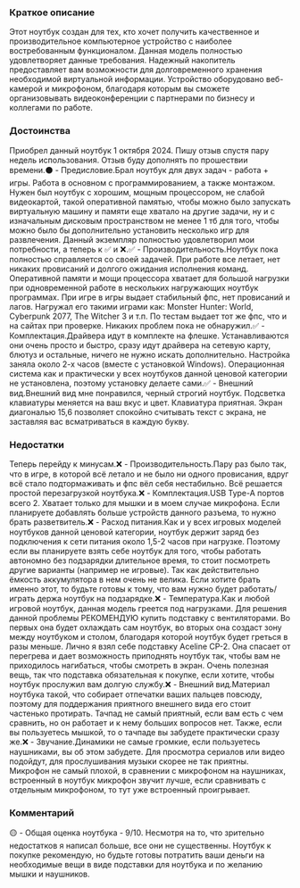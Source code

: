 ### **Краткое описание**
Этот ноутбук создан для тех, кто хочет получить качественное и производительное компьютерное устройство с наиболее востребованным функционалом. Данная модель полностью удовлетворяет данные требования. Надежный накопитель предоставляет вам возможности для долговременного хранения необходимой виртуальной информации. Устройство оборудовано веб-камерой и микрофоном, благодаря которым вы сможете организовывать видеоконференции с партнерами по бизнесу и коллегами по работе.

### **Достоинства**
Приобрел данный ноутбук 1 октября 2024. Пишу отзыв спустя пару недель использования. Отзыв буду дополнять по прошествии времени.⚫ - Предисловие.Брал ноутбук для двух задач - работа + игры. Работа в основном с программированием, а также монтажом. Нужен был ноутбук с хорошим, мощным процессором, не слабой видеокартой, такой оперативной памятью, чтобы можно было запускать виртуальную машину и памяти еще хватало на другие задачи, ну и с изначальным дисковым пространством не менее 1 тб для того, чтобы можно было бы дополнительно установить несколько игр для развлечения. Данный экземпляр полностью удовлетворил мои потребности, а теперь к ✅ и ❌.✅ - Производительность.Ноутбук пока полностью справляется со своей задачей. При работе все летает, нет никаких провисаний и долгого ожидания исполнения команд. Оперативной памяти и мощи процессора хватает для большой нагрузки при одновременной работе в нескольких нагружающих ноутбук программах. При игре в игры выдает стабильный фпс, нет провисаний и лагов. Нагружал его такими играми как: Monster Hunter: World, Cyberpunk 2077, The Witсher 3 и т.п. По тестам выдает тот же фпс, что и на сайтах при проверке. Никаких проблем пока не обнаружил.✅ - Комплектация.Драйвера идут в комплекте на флешке. Устанавливаются они очень просто и быстро, сразу идут драйвера на сетевую карту, блютуз и остальные, ничего не нужно искать дополнительно. Настройка заняла около 2-х часов (вместе с установкой Windows). Операционная система как и практически у всех ноутбуков данной ценовой категории не установлена, поэтому установку делаете сами.✅ - Внешний вид.Внешний вид мне понравился, черный строгий ноутбук. Подсветка клавиатуры меняется на ваш вкус и цвет. Клавиатура приятная. Экран диагональю 15,6 позволяет спокойно считывать текст с экрана, не заставляя вас всматриваться в каждую букву.

### **Недостатки**
Теперь перейду к минусам.❌ - Производительность.Пару раз было так, что в игре, в которой всё летало и не было ни одного провисания, вдруг всё стало подтормаживать и фпс вёл себя нестабильно. Всё решается простой перезагрузкой ноутбука.❌ - Комплектация.USB Type-A портов всего 2. Хватает только для мышки и в моем случае микрофона. Если планируете добавлять больше устройств данного разъема, то нужно брать разветвитель.❌ - Расход питания.Как и у всех игровых моделей ноутбуков данной ценовой категории, ноутбук держит заряд без подключения к сети питания около 1,5-2 часов при нагрузке. Поэтому если вы планируете взять себе ноутбук для того, чтобы работать автономно без подзарядки длительное время, то стоит посмотреть другие варианты (например не игровые). Так как действительно ёмкость аккумулятора в нем очень не велика. Если хотите брать именно этот, то будьте готовы к тому, что вам нужно будет работать/играть держа ноутбук на подзарядке.❌ - Температура.Как и любой игровой ноутбук, данная модель греется под нагрузками. Для решения данной проблемы РЕКОМЕНДУЮ купить подставку с вентиляторами. Во первых она будет охлаждать сам ноутбук, во вторых она создаст зону между ноутбуком и столом, благодаря которой ноутбук будет греться в разы меньше. Лично я взял себе подставку Aceline CP-2. Она спасает от перегрева и дает возможность приподнять ноутбук так, чтобы вам не приходилось нагибаться, чтобы смотреть в экран. Очень полезная вещь, так что подставка обязательная к покупке, если хотите, чтобы ноутбук прослужил вам долгую службу.❌ - Внешний вид.Материал ноутбука такой, что собирает отпечатки ваших пальцев повсюду, поэтому для поддержания приятного внешнего вида его стоит частенько протирать. Тачпад не самый приятный, если вам есть с чем сравнить, но он работает и к нему больших вопросов нет. Также, если вы пользуетесь мышкой, то о тачпаде вы забудете практически сразу же.❌ - Звучание.Динамики не самые громкие, если пользуетесь наушниками, вы об этом забудете. Для просмотра сериалов или видео подойдут, для прослушивания музыки скорее не так приятны. Микрофон не самый плохой, в сравнении с микрофоном на наушниках, встроенный в ноутбук микрофон звучит лучше, если сравнивать с отдельным микрофоном, то тут уже встроенный проигрывает.

### **Комментарий**
🟡 - Общая оценка ноутбука - 9/10. Несмотря на то, что зрительно недостатков я написал больше, все они не существенны. Ноутбук к покупке рекомендую, но будьте готовы потратить ваши деньги на необходимые вещи в виде подставки для ноутбука и по желанию мышки и наушников.
